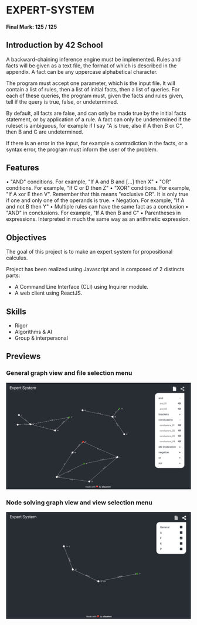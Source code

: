 # EXPERT-SYSTEM

#### Final Mark: 125 / 125


## Introduction by 42 School

A backward-chaining inference engine must be implemented. Rules and facts will be given as a text file, the format of which is described in the appendix. A fact can be any uppercase alphabetical character.

The program must accept one parameter, which is the input file. It will contain a list of rules, then a list of initial facts, then a list of queries. For each of these queries, the program must, given the facts and rules given, tell if the query is true, false, or undetermined.

By default, all facts are false, and can only be made true by the initial facts statement, or by application of a rule. A fact can only be undetermined if the ruleset is ambiguous, for example if I say "A is true, also if A then B or C", then B and C are undetermined.

If there is an error in the input, for example a contradiction in the facts, or a syntax error, the program must inform the user of the problem.

## Features

• "AND" conditions. For example, "If A and B and [...] then X"
• "OR" conditions. For example, "If C or D then Z"
• "XOR" conditions. For example, "If A xor E then V". Remember that this means "exclusive OR". It is only true if one and only one of the operands is true.
• Negation. For example, "If A and not B then Y"
• Multiple rules can have the same fact as a conclusion 
• "AND" in conclusions. For example, "If A then B and C"
• Parentheses in expressions. Interpreted in much the same way as an arithmetic expression.

## Objectives

The goal of this project is to make an expert system for propositional calculus.

Project has been realized using Javascript and is composed of 2 distincts parts:
- A Command Line Interface (CLI) using Inquirer module.
- A web client using ReactJS.

## Skills

- Rigor 
- Algorithms & AI 
- Group & interpersonal 

## Previews

### General graph view and file selection menu

![General graph view and file selection menu screenshot](https://github.com/dlaurent42/expert-system/blob/master/docs/menu1.png)

### Node solving graph view and view selection menu

![Node solving graph view and view selection menu screenshot](https://github.com/dlaurent42/expert-system/blob/master/docs/menu2.png)
